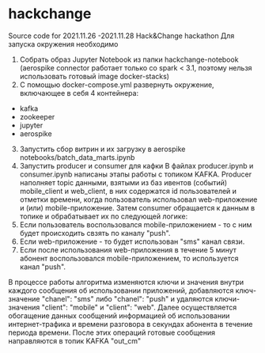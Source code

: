 # hackchange
Source code for 2021.11.26 -2021.11.28 Hack&amp;Change hackathon
Для запуска окружения необходимо
1. Собрать образ Jupyter Notebook из папки hackchange-notebook (aerospike connector работает только со spark < 3.1, поэтому нельзя использовать готовый image docker-stacks)
2. С помощью docker-compose.yml развернуть окружение, включающее в себя 4 контейнера:
 * kafka
 * zookeeper
 * jupyter
 * aerospike
3. Запустить сбор витрин и их загрузку в aerospike  notebooks/batch_data_marts.ipynb
4. Запустить producer и consumer для кафки 
В файлах producer.ipynb и consumer.ipynb написаны этапы работы с топиком KAFKA. Producer наполняет topic данными, взятыми из баз ивентов (событий) mobile_client и web_client, в них содержатся id пользователей и отметки времени, когда пользователь использовал web-приложение и (или) mobile-приложение. Затем consumer обращается к данным в топике и обрабатывает их по следующей логике: 
 1. Если пользователь воспользовался mobile-приложением - то с ним будет происходить свзять по каналу "push".
 2. Если web-приложение - то будет использован "sms" канал связи.
 3. Если после использования web-приложения в течение 5 минут абонент воспользовался mobile-приложением, то используется канал "push".

В процессе работы алгоритма изменяются ключи и значения внутри каждого сообщения об использовании приложений, добавляются ключ-значение "chanel": "sms" либо "chanel": "push" и удаляются ключи-значения "client": "mobile" и "client": "web". Далее осуществляется обогащение данных сообщений информацией об использовании интернет-трафика и времени разговора в секундах абонента в течение периода времени. После этих операций готовые сообщения направляются в топик KAFKA "out_cm"
